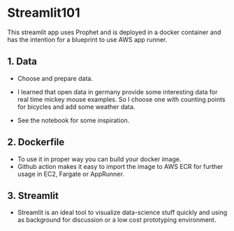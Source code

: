 # Streamlit101

This streamlit app uses Prophet and is deployed in a docker container and has the intention for a blueprint to use AWS app runner.


## 1. Data

* Choose and prepare data.
* I learned that open data in germany provide some interesting data for real time 
  mickey mouse examples. So I choose one with counting points for bicycles and add 
  some weather data.
  
* See the notebook for some inspiration.


## 2. Dockerfile

* To use it in proper way you can build your docker image.
* Github action makes it easy to import the image to AWS ECR for further usage in
EC2, Fargate or AppRunner.
  

## 3. Streamlit

* Streamlit is an ideal tool to visualize data-science stuff quickly and using as background
for discussion or a low cost prototyping environment.